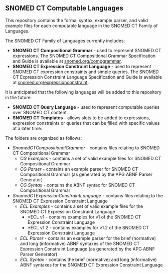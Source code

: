 ## SNOMED CT Computable Languages

This repository contains the formal syntax, example parser, and valid example files for each computable language in the SNOMED CT Family of Languages.

The SNOMED CT Family of Languages currently includes:
* **SNOMED CT Compositional Grammar** - used to represent SNOMED CT expressions. The SNOMED CT Compositional Grammar Specification and Guide is available at [snomed.org/compgrammar](http://snomed.org/compgrammar).
* **SNOMED CT Expression Constraint Language** - used to represent SNOMED CT expression constraints and simple queries. The SNOMED CT Expression Constraint Language Specification and Guide is available at [snomed.org/expressionconstraint](http://snomed.org/expressionconstraint).

It is anticipated that the following languages will be added to this repository in the future:
* **SNOMED CT Query Language** - used to represent computable queries over SNOMED CT content.
* **SNOMED CT Templates** - allows slots to be added to expressions, expression constraints or queries that can be filled with specific values at a later time.

The folders are organized as follows:
* *SnomedCTCompositionalGrammar* - contains files relating to SNOMED CT Compositional Grammar
  * *CG Examples* - contains a set of valid example files for SNOMED CT Compositional Grammar
  * *CG Parser* - contains an example parser for SNOMED CT Compositional Grammar (as generated by the APG ABNF Parser Generator)
  * *CG Syntax* - contains the ABNF syntax for SNOMED CT  Compositional Grammar
* *SnomedCTExpressionConstraintLanguage* - contains files relating to the SNOMED CT Expression Constraint Language
  * *ECL Examples* - contains a set of valid example files for the SNOMED CT  Expression Constraint Language
  	* *ECL v1 - contains examples for v1 of the SNOMED CT  Expression Constraint Language
  	* *ECL v1.2 - contains examples for v1.2 of the SNOMED CT  Expression Constraint Language
  * *ECL Parser* - contains an example parser for the brief (normative) and long (informative) ABNF syntaxes of the SNOMED CT Expression Constraint Language (as generated by the APG ABNF Parser Generator)
  * *ECL Syntax* - contains the brief (normative) and long (informative) ABNF syntaxes for the SNOMED CT  Expression Constraint Language
